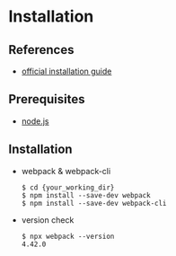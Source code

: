 # Installation

## References
 - [official installation guide](https://webpack.js.org/guides/installation/)

## Prerequisites
 - [node.js](https://nodejs.org/)

## Installation
 - webpack & webpack-cli
   ```
   $ cd {your_working_dir}
   $ npm install --save-dev webpack
   $ npm install --save-dev webpack-cli
   ```
 - version check
   ```
   $ npx webpack --version
   4.42.0
   ```


